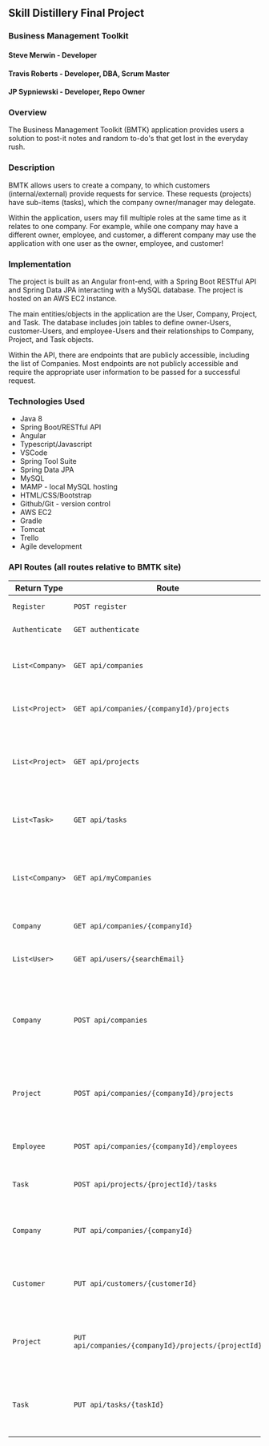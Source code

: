 ## Skill Distillery Final Project

### Business Management Toolkit

#### Steve Merwin - Developer
#### Travis Roberts - Developer, DBA, Scrum Master
#### JP Sypniewski - Developer, Repo Owner

### Overview

The Business Management Toolkit (BMTK) application provides users a solution to post-it notes and random to-do's that get lost in the everyday rush.

### Description

BMTK allows users to create a company, to which customers (internal/external) provide requests for service.  These requests (projects) have sub-items (tasks), which the company owner/manager may delegate.

Within the application, users may fill multiple roles at the same time as it relates to one company.  For example, while one company may have a different owner, employee, and customer, a different company may use the application with one user as the owner, employee, and customer!

### Implementation

The project is built as an Angular front-end, with a Spring Boot RESTful API and Spring Data JPA interacting with a MySQL database.  The project is hosted on an AWS EC2 instance.

The main entities/objects in the application are the User, Company, Project, and Task.  The database includes join tables to define owner-Users, customer-Users, and employee-Users and their relationships to Company, Project, and Task objects.

Within the API, there are endpoints that are publicly accessible, including the list of Companies.  Most endpoints are not publicly accessible and require the appropriate user information to be passed for a successful request.

### Technologies Used

* Java 8
* Spring Boot/RESTful API
* Angular
* Typescript/Javascript
* VSCode
* Spring Tool Suite
* Spring Data JPA
* MySQL
* MAMP - local MySQL hosting
* HTML/CSS/Bootstrap
* Github/Git - version control
* AWS EC2
* Gradle
* Tomcat
* Trello
* Agile development

### API Routes (all routes relative to BMTK site)

| Return Type | Route                 | Functionality                  |
|-------------|---------------------------------|--------------------------------|
| `Register` | `POST register` | Register user with detail |
| `Authenticate` | `GET authenticate` | Authenticate existing user |
||||
| `List<Company>`  |`GET api/companies` | Gets all companies for list display |
| `List<Project>`  |`GET api/companies/{companyId}/projects` | Gets all projects for a single company |
| `List<Project>`  |`GET api/projects` | Gets all projects for a single customer (requires user) |
| `List<Task>`  |`GET api/tasks` | Gets all tasks for a single employee (requires user) |
| `List<Company>`  |`GET api/myCompanies` | Gets all companies for a single owner (requires user) |
| `Company`  |`GET api/companies/{companyId}` | Gets a company by ID |
| `List<User>`  | `GET api/users/{searchEmail}` | Gets users by user email address |
||||
| `Company`  |`POST api/companies` | Creates a company and an owner-company relationship (requires user) |
| `Project`  |`POST api/companies/{companyId}/projects` | Creates a project for a single company (requires user) |
| `Employee`  |`POST api/companies/{companyId}/employees` | Creates an employee for a single company |
| `Task`  |`POST api/projects/{projectId}/tasks` | Creates a task for a project |
||||
| `Company`  |`PUT api/companies/{companyId}` | Updates a company (requires user is owner) |
| `Customer`  |`PUT api/customers/{customerId}` | Updates a customer (requires user is customer) |
| `Project`  |`PUT api/companies/{companyId}/projects/{projectId}` | Updates a project (requires user is owner or customer for project) |
| `Task`  |`PUT api/tasks/{taskId}` | Updates a task (requires user is owner or employee for task) |
